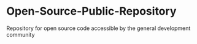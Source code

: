 Open-Source-Public-Repository
=============================

Repository for open source code accessible by the general development community

